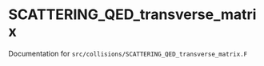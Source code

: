 # SCATTERING_QED_transverse_matrix

Documentation for `src/collisions/SCATTERING_QED_transverse_matrix.F`
